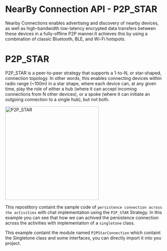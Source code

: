 # NearBy Connection API - P2P_STAR 
Nearby Connections enables advertising and discovery of nearby devices, as well as high-bandwidth low-latency encrypted data transfers between these devices in a fully-offline P2P manner.It achieves this by using a combination of classic Bluetooth, BLE, and Wi-Fi hotspots.

# P2P_STAR
P2P_STAR is a peer-to-peer strategy that supports a 1-to-N, or star-shaped, connection topology. In other words, this enables connecting devices within radio range (~100m) in a star shape, where each device can, at any given time, play the role of either a hub (where it can accept incoming connections from N other devices), or a spoke (where it can initiate an outgoing connection to a single hub), but not both.

<img width="300px" height="300px" src="https://github.com/riontech-xten/NearByConnectionAPI/blob/master/P2P_STAR.png" height="600" alt="P2P_STAR"/>

This repostitory containt the sample code of `persistence connection across the activities` with chat implementation using the `P2P_STAR` Strategy. In this example you can see that how we can achived the persistence connection across the activities with implementation of a `singletone` class.

This example containt the module named `P2PStarConnection` which containt the Singletone class and some interfaces, you can directly import it into you project. 
